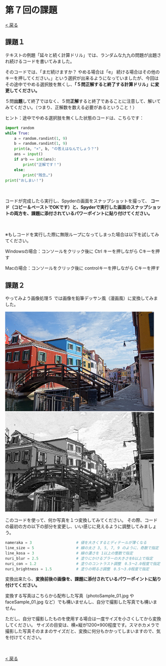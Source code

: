 # 第７回の課題

[< 戻る](../)



## 課題１

テキストの例題「延々と続く計算ドリル」では、ランダムな九九の問題が出題され続けるコードを書いてみました。

そのコードでは、「まだ続けますか？ やめる場合は「e」 続ける場合はその他のキーを押してください。」という選択が出来るようになっていましたが、今回はその途中でやめる選択肢を無くし、**「５問正解すると終了する計算ドリル」に変更してください。**

５問**出題**して終了ではなく、５問**正解**すると終了であることに注意して、解いてみてください。（つまり、正解数を数える必要があるということ！）

ヒント：途中でやめる選択肢を無くした状態のコードは、こちらです：

```python
import random
while True:
    a = random.randint(1, 9)
    b = random.randint(1, 9)
    print(a, "×", b, "の答えはなんでしょう？")
    ans = input()
    if a*b == int(ans):
        print("正解です！")
    else:
        print("残念…")
print("おしまい！")
```

　

コードが完成したら実行し、Spyderの画面をスナップショットを撮って、
**コード（コピー＆ペーストでOKです）と、Spyderで実行した画面のスナップショットの両方を、課題に添付されているパワーポイントに貼り付けてください。**

　

※もしコードを実行した際に無限ループになってしまった場合は以下を試してみてください。

Windowsの場合：コンソールをクリック後に Ctrl キーを押しながら Cキーを押す

Macの場合：コンソールをクリック後に controlキーを押しながら Cキーを押す



## 課題２

やってみよう画像処理５ では画像を鉛筆デッサン風（漫画風）に変換してみました。

![img](assets/image2.png)
![img](assets/image3.png)

このコードを使って、何か写真を１つ変換してみてください。
その際、コードの最初の方の以下の部分を変更し、いい感じに見えるように調整してみましょう。

```python
nameraka = 3                    # 値を大きくするとディテールが薄くなる
line_size = 5                   # 線の太さ 3, 5, 7, 9 のように、奇数で指定
line_kosa = 3                   # 線の濃さを 1以上の整数で指定
nuri_blur = 2.5                 # 塗りにかけるブラーの大きさを0以上で指定
nuri_con = 1.2                  # 塗りのコントラスト調整　0.5～2.0程度で指定
nuri_brightness = 1.5           # 塗りの明るさ調整　0.5～3.0程度で指定
```

変換出来たら、**変換前後の画像を、課題に添付されているパワーポイントに貼り付けてください。**

変換する写真はこちらから配布した写真（photoSample_01.jpg  や faceSample_01.jpg など）でも構いませんし、自分で撮影した写真でも構いません。

ただし、自分で撮影したものを使用する場合は一度サイズを小さくしてから変換してください。
サイズの目安は、横×縦が1200×900程度です。スマホカメラで撮影した写真そのままのサイズだと、変換に何分もかかってしまいますので、気を付けてください。

　

[< 戻る](../)

